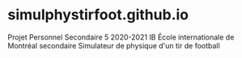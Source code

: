 # simulphystirfoot.github.io
Projet Personnel Secondaire 5 2020-2021 IB École internationale de Montréal secondaire Simulateur de physique d'un tir de football
